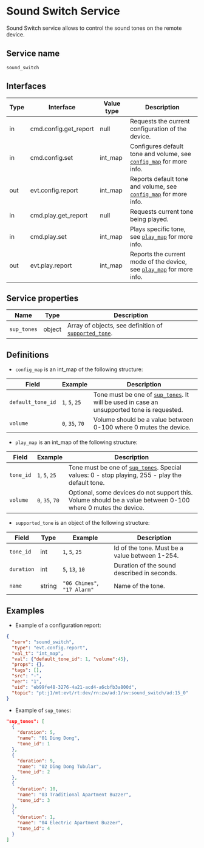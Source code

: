 # Sound Switch Service

Sound Switch service allows to control the sound tones on the remote device.

## Service name

`sound_switch`

## Interfaces

| Type | Interface             | Value type | Description                                                                           |
| ---- | --------------------- | ---------- | ------------------------------------------------------------------------------------- |
| in   | cmd.config.get_report | null       | Requests the current configuration of the device.                                     |
| in   | cmd.config.set        | int_map    | Configures default tone and volume, see [`config_map`](#definitions) for more info.   |
| out  | evt.config.report     | int_map    | Reports default tone and volume, see [`config_map`](#definitions) for more info.      |
| in   | cmd.play.get_report   | null       | Requests current tone being played.                                                   |
| in   | cmd.play.set          | int_map    | Plays specific tone, see [`play_map`](#definitions) for more info.                    |
| out  | evt.play.report       | int_map    | Reports the current mode of the device, see [`play_map`](#definitions) for more info. |

## Service properties

| Name        | Type   | Description                                                                                                                   |
| ----------- | ------ | ----------------------------------------------------------------------------------------------------------------------------- |
| `sup_tones` | object | Array of objects, see definition of [`supported_tone`](#definitions).                                                         |

## Definitions

* `config_map` is an int_map of the following structure:

| Field             | Example         | Description                                                                                                       |
| ----------------- | --------------- | ----------------------------------------------------------------------------------------------------------------- |
| `default_tone_id` | `1`, `5`, `25`  | Tone must be one of [`sup_tones`](#service-properties). It will be used in case an unsupported tone is requested. |
| `volume`          | `0`, `35`, `70` | Volume should be a value between 0-100 where 0 mutes the device.                                                  |

* `play_map` is an int_map of the following structure:

| Field     | Example         | Description                                                                                                            |
| --------- | --------------- | ---------------------------------------------------------------------------------------------------------------------- |
| `tone_id` | `1`, `5`, `25`  | Tone must be one of [`sup_tones`](#service-properties). Special values: 0 - stop playing, 255 - play the default tone. |
| `volume`  | `0`, `35`, `70` | Optional, some devices do not support this. Volume should be a value between 0-100 where 0 mutes the device.           |

* `supported_tone` is an object of the following structure:

| Field      | Type   | Example                     | Description                                    |
| ---------- | ------ | --------------------------- | ---------------------------------------------- |
| `tone_id`  | int    | `1`, `5`, `25`              | Id of the tone. Must be a value between 1-254. |
| `duration` | int    | `5`, `13`, `10`             | Duration of the sound described in seconds.    |
| `name`     | string | `"06 Chimes"`, `"17 Alarm"` | Name of the tone.                              |

## Examples

* Example of a configuration report:

```json
{
  "serv": "sound_switch",
  "type": "evt.config.report",
  "val_t": "int_map",
  "val": {"default_tone_id": 1, "volume":45},
  "props": {},
  "tags": [],
  "src": "-",
  "ver": "1",
  "uid": "eb99fe48-3276-4a21-acd4-a6cbfb3a800d",
  "topic": "pt:j1/mt:evt/rt:dev/rn:zw/ad:1/sv:sound_switch/ad:15_0"
}
```

* Example of `sup_tones`:

```json
"sup_tones": [
  {
    "duration": 5,
    "name": "01 Ding Dong",
    "tone_id": 1
  },
  {
    "duration": 9,
    "name": "02 Ding Dong Tubular",
    "tone_id": 2
  },
  {
    "duration": 10,
    "name": "03 Traditional Apartment Buzzer",
    "tone_id": 3
  },
  {
    "duration": 1,
    "name": "04 Electric Apartment Buzzer",
    "tone_id": 4
  }
]
```


